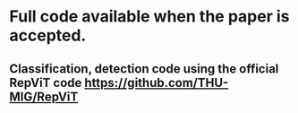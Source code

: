# Full code available when the paper is accepted.
## Classification, detection code using the official RepViT code   https://github.com/THU-MIG/RepViT
